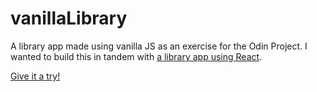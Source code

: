 # vanillaLibrary
A library app made using vanilla JS as an exercise for the Odin Project. I wanted to build this in tandem with [a library app using React](https://github.com/aljones1816/reactive_library). 

[Give it a try!](https://alanjones.dev/vanillaLibrary/)
